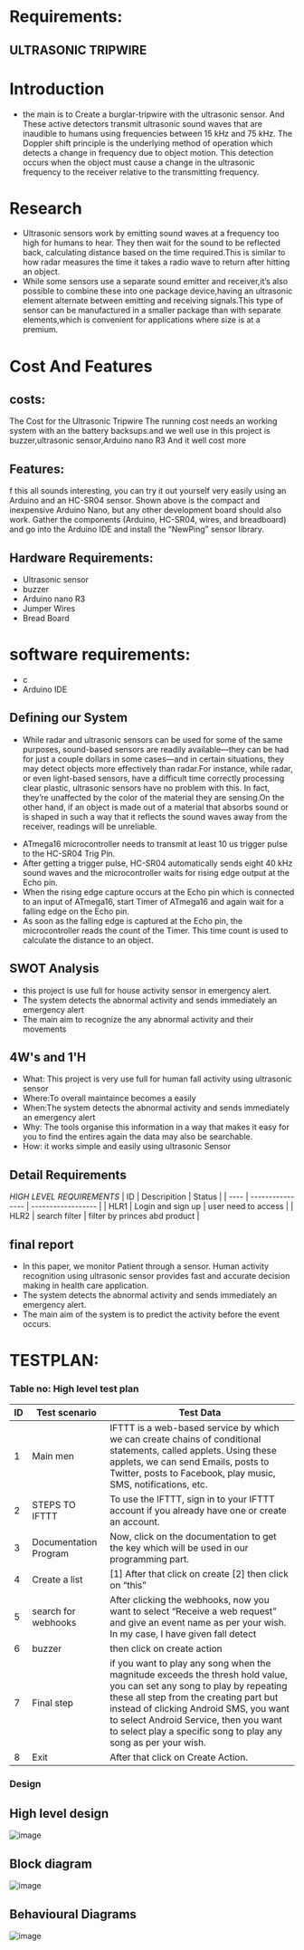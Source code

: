 # Requirements:
## ULTRASONIC TRIPWIRE
# Introduction
* the main is to  Create a burglar-tripwire with the ultrasonic sensor. And These active detectors transmit ultrasonic sound waves that are inaudible to humans using frequencies between 15 kHz and 75 kHz. The Doppler shift principle is the underlying method of operation which detects a change in frequency due to object motion. This detection occurs when the object must cause a change in the ultrasonic frequency to the receiver relative to the transmitting frequency.
# Research
* Ultrasonic sensors work by emitting sound waves at a frequency too high for humans to hear. They then wait for the sound to be reflected back, calculating distance based on the time required.This is similar to how radar measures the time it takes a radio wave to return after hitting an object.
* While some sensors use a separate sound emitter and receiver,it’s also possible to combine these into one package device,having an ultrasonic element alternate between emitting and receiving signals.This type of sensor can be manufactured in a smaller package than with separate elements,which is convenient for applications where size is at a premium.
# Cost And Features
## costs:
The Cost for the Ultrasonic Tripwire The running cost needs an working system with an the battery backsups.and we well use in this project is buzzer,ultrasonic sensor,Arduino nano R3 And it well cost more
## Features:
f this all sounds interesting, you can try it out yourself very easily using an Arduino and an HC-SR04 sensor. Shown above is the compact and inexpensive Arduino Nano, but any other development board should also work. Gather the components (Arduino, HC-SR04, wires, and breadboard) and go into the Arduino IDE and install the “NewPing” sensor library.
## Hardware Requirements:
- Ultrasonic sensor
- buzzer
- Arduino nano R3
- Jumper Wires
- Bread Board
# software requirements:
- c
- Arduino IDE

## Defining our System
* While radar and ultrasonic sensors can be used for some of the same purposes, sound-based sensors are readily available—they can be had for just a couple dollars in some cases—and in certain situations, they may detect objects more effectively than radar.For instance, while radar, or even light-based sensors, have a difficult time correctly processing clear plastic, ultrasonic sensors have no problem with this. In fact, they’re unaffected by the color of the material they are sensing.On the other hand, if an object is made out of a material that absorbs sound or is shaped in such a way that it reflects the sound waves away from the receiver, readings will be unreliable.
- ATmega16 microcontroller needs to transmit at least 10 us trigger pulse to the HC-SR04 Trig Pin.
- After getting a trigger pulse, HC-SR04 automatically sends eight 40 kHz sound waves and the microcontroller waits for rising edge output at the Echo pin.
- When the rising edge capture occurs at the Echo pin which is connected to an input of ATmega16, start Timer of ATmega16 and again wait for a falling edge on the Echo pin.
- As soon as the falling edge is captured at the Echo pin, the microcontroller reads the count of the Timer. This time count is used to calculate the distance to an object.
## SWOT Analysis
- this project is use full for house activity sensor in emergency alert.
- The system detects the abnormal activity and sends immediately an emergency alert
- The main aim to recognize the any abnormal activity and their movements
## 4W's and 1'H
* What: This project is very use full for human fall activity using ultrasonic sensor
* Where:To overall maintaince becomes a easily
* When:The system detects the abnormal activity and sends immediately an emergency alert
* Why: The tools organise this information in a way that makes it easy for you to find the entires again the data may also be searchable.
* How: it works simple and easily using ultrasonic Sensor
## Detail Requirements
_HIGH LEVEL REQUIREMENTS_
|   ID  |    Descripition   |        Status      |
| ----  |  ---------------- | ------------------ |
| HLR1  | Login and sign up | user need to access |
| HLR2  | search filter     | filter by princes abd product |
## final report
* In this paper, we monitor Patient through a sensor. Human activity recognition using ultrasonic sensor provides fast and accurate decision making in health care application.
* The system detects the abnormal activity and sends immediately an emergency alert.
* The main aim of the system is to predict the activity before the event occurs.
# TESTPLAN:
### Table no: High level test plan
|  ID  |   Test scenario  |   Test Data     |
|----- | -----------------|-----------------                                        |
| 1 |   Main men         | IFTTT is a web-based service by which we can create chains of conditional statements, called applets. Using these applets, we can send Emails, posts to Twitter, posts to Facebook, play music, SMS, notifications, etc. |
| 2 | STEPS TO IFTTT    | To use the IFTTT, sign in to your IFTTT account if you already have one or create an account. |
| 3 | Documentation Program | Now, click on the documentation to get the key which will be used in our programming part. |
| 4 | Create a list  | [1] After that click on create [2] then click on “this”  |
| 5 | search for webhooks | After clicking the webhooks, now you want to select “Receive a web request” and give an event name as per your wish. In my case, I have given fall detect   |
| 6 | buzzer | then click on create action  |
| 7 | Final step | if you want to play any song when the magnitude exceeds the thresh hold value, you can set any song to play by repeating these all step from the creating part but instead of clicking Android SMS, you want to select Android Service, then you want to select play a specific song to play any song as per your wish.   |
| 8 | Exit | After that click on Create Action. |
### Design
## High level design
![image](https://www.researchgate.net/profile/Prerna-Sharma-8/publication/336552267/figure/fig4/AS:814153979666432@1571120843237/Flowchart-of-intelligent-object-detection-and-avoidance-system-V-CONCLUSIONS-The-goal-of.ppm)
## Block diagram
![image](https://www.researchgate.net/profile/Rashidah-Olanrewaju/publication/323714986/figure/fig1/AS:657387664969732@1533744841839/System-operation-flowchart.png)

## Behavioural Diagrams
![image](https://user-images.githubusercontent.com/91029826/144367461-52d7c8b8-a474-4ce7-84e4-5db6326b2d5f.png)
